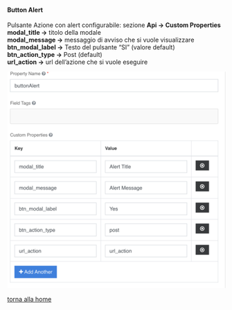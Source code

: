 #### Button Alert
Pulsante Azione con alert configurabile: sezione **Api → Custom Properties**
**modal_title →** titolo della modale  
**modal_message →** messaggio di avviso che si vuole visualizzare  
**btn_modal_label →** Testo del pulsante “SI” (valore default)  
**btn_action_type →** Post (default)  
**url_action →** url dell’azione che si vuole eseguire  

![button_alert](../../../img/componenti/base/button_alert_img1.png "button_alert")

[torna alla home](../../index.md)
